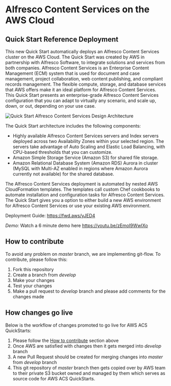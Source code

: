 # Alfresco Content Services on the AWS Cloud
## Quick Start Reference Deployment

This new Quick Start automatically deploys an Alfresco Content Services cluster on the AWS Cloud. The Quick Start was created by AWS in partnership with Alfresco Software, to integrate solutions and services from both companies.
Alfresco Content Services is an Enterprise Content Management (ECM) system that is used for document and case management, project collaboration, web content publishing, and compliant records management. The flexible compute, storage, and database services that AWS offers make it an ideal platform for Alfresco Content Services. This Quick Start presents an enterprise-grade Alfresco Content Services configuration that you can adapt to virtually any scenario, and scale up, down, or out, depending on your use case.

![Quick Start Alfresco Content Services Design Architecture](https://d0.awsstatic.com/partner-network/QuickStart/datasheets/alfresco-content-services-architecture-diagram.png)

The Quick Start architecture includes the following components:
* Highly available Alfresco Content Services servers and Index servers deployed across two Availability Zones within your selected region. The servers take advantage of Auto Scaling and Elastic Load Balancing, with CPU-based thresholds that you can customize.
* Amazon Simple Storage Service (Amazon S3) for shared file storage.
* Amazon Relational Database System (Amazon RDS) Aurora in cluster (MySQL with Multi-AZ enabled in regions where Amazon Aurora currently not available) for the shared database.

The Alfresco Content Services deployment is automated by nested AWS CloudFormation templates. The templates call custom Chef cookbooks to automate installation and configuration tasks for Alfresco Content Services. The Quick Start gives you a option to either build a new AWS environment for Alfresco Content Services or use your existing AWS environment.


Deployment Guide: https://fwd.aws/yJED4


*Demo:* Watch a 6 minute demo here https://youtu.be/zEmoI9WwIXo

## How to contribute

To avoid any problem on *master* branch, we are implementing git-flow. To contribute, please follow this:

  1. Fork this repository
  2. Create a branch from *develop*
  3. Make your changes
  4. Test your changes
  5. Make a pull request to *develop* branch and please add comments for the changes made

## How changes go live

Below is the workflow of changes promoted to go live for AWS ACS QuickStarts:

  1. Please follow the [How to contribute](#how-to-contribute) section above
  2. Once AWS are satisfied with changes then it gets merged into *develop* branch
  3. A new Pull Request should be created for merging changes into *master* from *develop* branch
  4. This git repository of *master* branch then gets copied over by AWS team to their private S3 bucket owned and managed by them which serves as source code for AWS ACS QuickStarts.
